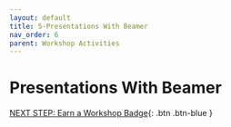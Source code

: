 ```yaml
---
layout: default
title: 5-Presentations With Beamer
nav_order: 6
parent: Workshop Activities
---
```


# Presentations With Beamer

[NEXT STEP: Earn a Workshop Badge](informal-credentials.html){: .btn .btn-blue }

